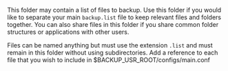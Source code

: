 This folder may contain a list of files to backup. Use this folder if you
would like to separate your main `backup.list` file to keep relevant files
and folders together. You can also share files in this folder if you share 
common folder structures or applications with other users.

Files can be named anything but must use the extension `.list` and must 
remain in this folder without using subdirectories. Add a reference to
each file that you wish to include in $BACKUP_USR_ROOT/configs/main.conf